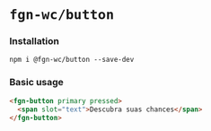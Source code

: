 # `fgn-wc/button`

### Installation

```
npm i @fgn-wc/button --save-dev
```
### Basic usage

```html
<fgn-button primary pressed>
  <span slot="text">Descubra suas chances</span>
</fgn-button>
```